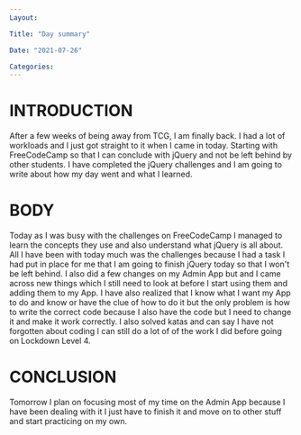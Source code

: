 ```yaml
---
Layout:

Title: "Day summary"

Date: "2021-07-26"

Categories:
---
```


# INTRODUCTION
 After a few weeks of being away from TCG, I am finally back. I had a lot of workloads and I just got straight to it when I came in today. Starting with FreeCodeCamp so that I can conclude with jQuery and not be left behind by other students. I have completed the jQuery challenges and I am going to write about how my day went and what I learned.

 # BODY
 Today as I was busy with the challenges on FreeCodeCamp I managed to learn the concepts they use and also understand what jQuery is all about. All I have been with today much was the challenges because I had a task I had put in place for me that I am going to finish jQuery today so that I won't be left behind. I also did a few changes on my Admin App but and I came across new things which I still need to look at before I start using them and adding them to my App. I have also realized that I know what I want my App to do and know or have the clue of how to do it but the only problem is how to write the correct code because I also have the code but I need to change it and make it work correctly. I also solved katas and can say I have not forgotten about coding I can still do a lot of of the work I did before going on Lockdown Level 4.

# CONCLUSION
Tomorrow I plan on focusing most of my time on the Admin App because I have been dealing with it I just have to finish it and move on to other stuff and start practicing on my own.